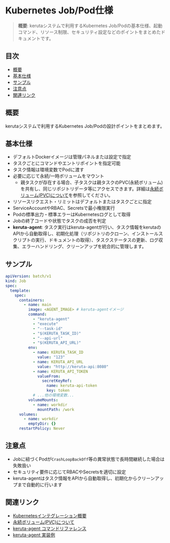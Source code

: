 # Kubernetes Job/Pod仕様

> **概要**: kerutaシステムで利用するKubernetes Job/Podの基本仕様、起動コマンド、リソース制限、セキュリティ設定などのポイントをまとめたドキュメントです。

## 目次
- [概要](#概要)
- [基本仕様](#基本仕様)
- [サンプル](#サンプル)
- [注意点](#注意点)
- [関連リンク](#関連リンク)

## 概要
kerutaシステムで利用するKubernetes Job/Podの設計ポイントをまとめます。

## 基本仕様
- デフォルトDockerイメージは管理パネルまたは設定で指定
- タスクごとにコマンドやエントリポイントを指定可能
- タスク情報は環境変数でPodに渡す
- 必要に応じて永続/一時ボリュームをマウント
  - 親タスクが存在する場合、子タスクは親タスクのPVC(永続ボリューム)を共有し、同じリポジトリデータ等にアクセスできます。詳細は[永続ボリューム(PVC)について](./kubernetesPVC.md)を参照してください。
- リソースリクエスト・リミットはデフォルトまたはタスクごとに指定
- ServiceAccountやRBAC、Secretsで最小権限実行
- Podの標準出力・標準エラーはKubernetesログとして取得
- Jobの終了コードや状態でタスクの成否を判定
- **keruta-agent**: タスク実行はkeruta-agentが行い、タスク情報をkerutaのAPIから自動取得し、初期化処理（リポジトリのクローン、インストールスクリプトの実行、ドキュメントの取得）、タスクステータスの更新、ログ収集、エラーハンドリング、クリーンアップを統合的に管理します。

## サンプル
```yaml
apiVersion: batch/v1
kind: Job
spec:
  template:
    spec:
      containers:
        - name: main
          image: <AGENT_IMAGE> # keruta-agentイメージ
          command: 
            - "keruta-agent"
            - "execute"
            - "--task-id"
            - "$(KERUTA_TASK_ID)"
            - "--api-url"
            - "$(KERUTA_API_URL)"
          env:
            - name: KERUTA_TASK_ID
              value: "123"
            - name: KERUTA_API_URL
              value: "http://keruta-api:8080"
            - name: KERUTA_API_TOKEN
              valueFrom:
                secretKeyRef:
                  name: keruta-api-token
                  key: token
            # ...他の環境変数...
          volumeMounts:
            - name: workdir
              mountPath: /work
      volumes:
        - name: workdir
          emptyDir: {}
      restartPolicy: Never
```

## 注意点
- Jobに紐づくPodが`CrashLoopBackOff`等の異常状態で長時間継続した場合は失敗扱い
- セキュリティ要件に応じてRBACやSecretsを適切に設定
- keruta-agentはタスク情報をAPIから自動取得し、初期化からクリーンアップまで自動的に行います

## 関連リンク
- [Kubernetesインテグレーション概要](./kubernetesIntegration.md)
- [永続ボリューム(PVC)について](./kubernetesPVC.md)
- [keruta-agent コマンドリファレンス](../keruta-agent/commandReference.md)
- [keruta-agent 実装例](../keruta-agent/implementation.md) 